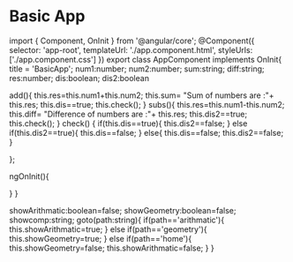 # Basic App 

import { Component, OnInit } from '@angular/core';
@Component({
  selector: 'app-root',
  templateUrl: './app.component.html',
  styleUrls: ['./app.component.css']
})
export class AppComponent implements OnInit{
  title = 'BasicApp';
  num1:number;
  num2:number;
  sum:string;
  diff:string;
  res:number;
  dis:boolean;
  dis2:boolean

  add(){
    this.res=this.num1+this.num2;
    this.sum= "Sum of numbers are :"+ this.res;
    this.dis==true;
    this.check();
  }
  subs(){
    this.res=this.num1-this.num2;
    this.diff= "Difference of numbers are :"+ this.res;
    this.dis2==true;
    this.check();
  }
  check() {
    if(this.dis==true){
      this.dis2==false;
    }
    else if(this.dis2==true){
      this.dis==false;
    }
    else{
      this.dis==false;
      this.dis2==false;
    }
    
  };
  
  
  
  ngOnInit(){

  }
}



<!-- <div class="add">
  <h3>We will add numbers</h3>
  <tr>
    <th>Enter First Number</th>
    <th><input type="number" [(ngModel)]="num1"></th>
  </tr>
  <tr>
    <th>Enter Second Number</th>
    <th><input type="number"[(ngModel)]="num2"></th>
  </tr>
  <br>
  <button (click)="add()">Add</button>
  <h3 [Disable]="{dis}" >{{sum}}</h3>
</div>
<div class="subs">
  <h3>We will Substract numbers</h3>
  <tr>
    <th>Enter First Number</th>
    <th><input type="number"[(ngModel)]="num1"></th>
  </tr>
  <tr>
    <th>Enter Second Number</th>
    <th><input type="number"[(ngModel)]="num2"></th>
  </tr>
  <br>
  <button (click)="subs()">Substract</button>
  <h3 [Disable]="{dis2}">{{diff}}</h3>
</div>

<router-outlet></router-outlet> -->


showArithmatic:boolean=false;
showGeometry:boolean=false;
showcomp:string;
goto(path:string){
  if(path=='arithmatic'){
    this.showArithmatic=true;
  }
  else if(path=='geometry'){
    this.showGeometry=true;
  }
  else if(path=='home'){
    this.showGeometry=false;
    this.showArithmatic=false;
  }
}